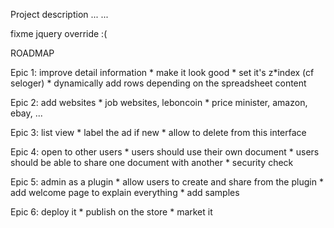 Project description
...
...



fixme
jquery override :(


ROADMAP

Epic 1: improve detail information
	* make it look good
	* set it's z*index (cf seloger)
	* dynamically add rows depending on the spreadsheet content

Epic 2: add websites
	* job websites, leboncoin
	* price minister, amazon, ebay, ...

Epic 3: list view
	* label the ad if new
	* allow to delete from this interface

Epic 4: open to other users
	* users should use their own document
	* users should be able to share one document with another
	* security check

Epic 5: admin as a plugin
	* allow users to create and share from the plugin
	* add welcome page to explain everything
	* add samples

Epic 6: deploy it
	* publish on the store
	* market it
